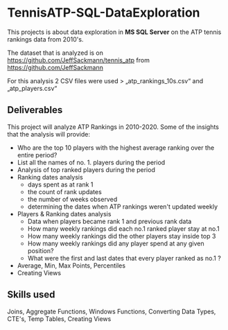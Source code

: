 # TennisATP-SQL-DataExploration
This projects is about data exploration in **MS SQL Server** on the ATP tennis rankings data from 2010's.

The dataset that is analyzed is on https://github.com/JeffSackmann/tennis_atp from https://github.com/JeffSackmann 

For this analysis 2 CSV files were used > „atp_rankings_10s.csv“ and „atp_players.csv“

## Deliverables
This project will analyze ATP Rankings in 2010-2020.
Some of the insights that the analysis will provide:
-	Who are the top 10 players with the highest average ranking over the entire period?
-	List all the names of no. 1. players during the period
-	Analysis of top ranked players during the period
-	Ranking dates analysis
     - days spent as at rank 1
     - the count of rank updates
     - the number of weeks observed
     - determining the dates when ATP rankings weren't updated weekly
-	Players  & Ranking dates analysis
     - Data when players became rank 1 and previous rank data
     - How many weekly rankings did each no.1 ranked player stay at no.1
     - How many weekly rankings did the other players stay inside top 3
     - How many weekly rankings did any player spend at any given position?
     - What were the first and last dates that every player ranked as no.1 ?
-	Average, Min, Max Points, Percentiles
-	Creating Views

## Skills used 
Joins, Aggregate Functions, Windows Functions, Converting Data Types, CTE's, Temp Tables, Creating Views
